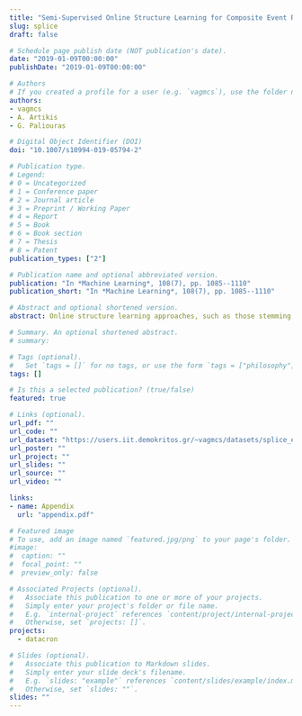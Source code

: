 ```yaml
---
title: "Semi-Supervised Online Structure Learning for Composite Event Recognition"
slug: splice
draft: false

# Schedule page publish date (NOT publication's date).
date: "2019-01-09T00:00:00"
publishDate: "2019-01-09T00:00:00"

# Authors
# If you created a profile for a user (e.g. `vagmcs`), use the folder name instead, and should be replaced by their full name and linked to their profile.
authors:
- vagmcs
- A. Artikis
- G. Paliouras

# Digital Object Identifier (DOI)
doi: "10.1007/s10994-019-05794-2"

# Publication type.
# Legend:
# 0 = Uncategorized
# 1 = Conference paper
# 2 = Journal article
# 3 = Preprint / Working Paper
# 4 = Report
# 5 = Book
# 6 = Book section
# 7 = Thesis
# 8 = Patent
publication_types: ["2"]

# Publication name and optional abbreviated version.
publication: "In *Machine Learning*, 108(7), pp. 1085--1110"
publication_short: "In *Machine Learning*, 108(7), pp. 1085--1110"

# Abstract and optional shortened version.
abstract: Online structure learning approaches, such as those stemming from Statistical Relational Learning, enable the discovery of complex relations in noisy data streams. However, these methods assume the existence of fully-labelled training data, which is unrealistic for most real-world applications. We present a novel approach for completing the supervision of a semi-supervised structure learning task. We incorporate graph-cut minimisation, a technique that derives labels for unlabelled data, based on their distance to their labelled counterparts. In order to adapt graph-cut minimisation to first order logic, we employ a suitable structural distance for measuring the distance between sets of logical atoms. The labelling process is achieved online (single-pass) by means of a caching mechanism, and the Hoeffding bound, a statistical tool to approximate globally-optimal decisions from locally-optimal ones. We evaluate our approach on the task of composite event recognition by using a benchmark dataset for human activity recognition, as well asa real dataset for maritime monitoring. The evaluation suggests that our approach can effectively complete the missing labels and eventually, improve the accuracy of the underlying structure learning system.

# Summary. An optional shortened abstract.
# summary:

# Tags (optional).
#   Set `tags = []` for no tags, or use the form `tags = ["philosophy"]`.
tags: []

# Is this a selected publication? (true/false)
featured: true

# Links (optional).
url_pdf: ""
url_code: ""
url_dataset: "https://users.iit.demokritos.gr/~vagmcs/datasets/splice_evaluation-20180205-18_17_25.tar.gz"
url_poster: ""
url_project: ""
url_slides: ""
url_source: ""
url_video: ""

links:
- name: Appendix
  url: "appendix.pdf"

# Featured image
# To use, add an image named `featured.jpg/png` to your page's folder.
#image:
#  caption: ""
#  focal_point: ""
#  preview_only: false

# Associated Projects (optional).
#   Associate this publication to one or more of your projects.
#   Simply enter your project's folder or file name.
#   E.g. `internal-project` references `content/project/internal-project/index.md`.
#   Otherwise, set `projects: []`.
projects:
  - datacron

# Slides (optional).
#   Associate this publication to Markdown slides.
#   Simply enter your slide deck's filename.
#   E.g. `slides: "example"` references `content/slides/example/index.md`.
#   Otherwise, set `slides: ""`.
slides: ""
---
```

